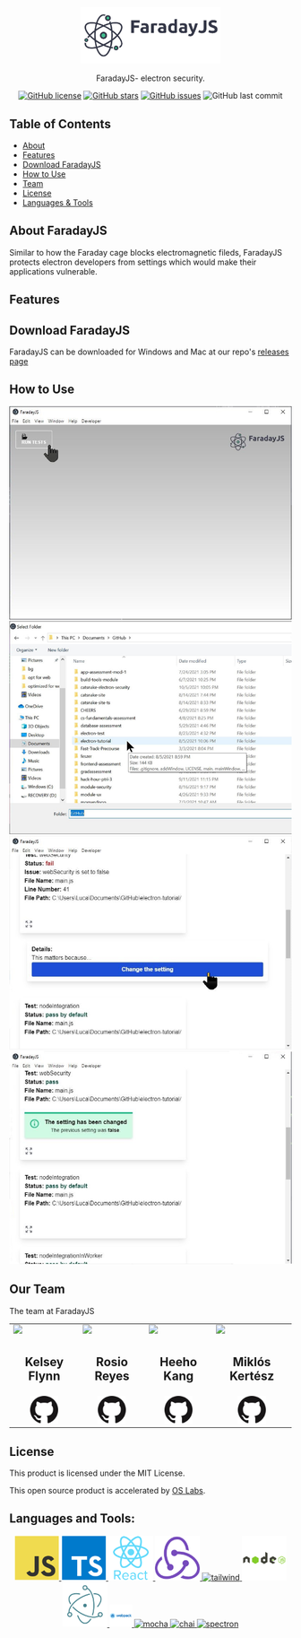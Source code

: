 <p align="center">
<img src="./src/icons/faraday-logo.png" width="250" />
</p>
<p align="center">FaradayJS- electron security.</p>
<p align="center">
<a href="https://github.com/oslabs-beta/FaradayJS//blob/main/LICENSE"><img alt="GitHub license" src="https://img.shields.io/github/license/oslabs-beta/FaradayJS"></a>
<a href="https://github.com/oslabs-beta/FaradayJS/stargazers"><img alt="GitHub stars" src="https://img.shields.io/github/stars/oslabs-beta/FaradayJS"></a>
<a href="https://github.com/oslabs-beta/FaradayJS/issues"><img alt="GitHub issues" src="https://img.shields.io/github/issues/oslabs-beta/FaradayJS"></a>
<img alt="GitHub last commit" src="https://img.shields.io/github/last-commit/oslabs-beta/FaradayJS">

</p>
<h2>Table of Contents</h2>

- [About](https://github.com/oslabs-beta/FaradayJS/#about-faradayjs)
- [Features](https://github.com/oslabs-beta/FaradayJS/#Features) 
- [Download FaradayJS](https://github.com/oslabs-beta/FaradayJS/#download-faradayjs)
- [How to Use](https://github.com/oslabs-beta/FaradayJS/#how-to-use)
- [Team](https://github.com/oslabs-beta/FaradayJS/#our-team) 
- [License](https://github.com/oslabs-beta/FaradayJS/#License) 
- [Languages & Tools](https://github.com/oslabs-beta/FaradayJS/#languages-and-tools)

<h2 href="#about-faradayjs">About FaradayJS</h2>

Similar to how the Faraday cage blocks electromagnetic fileds, FaradayJS protects electron developers from settings which would make their applications vulnerable.

<h2 href="#Features">Features</h2>

<h2 href="#download-faradayjs">Download FaradayJS</h2>

FaradayJS can be downloaded for Windows and Mac at our repo's <a href='https://github.com/oslabs-beta/FaradayJS/releases' >releases page</a>


<h2 href="#how-to-use">How to Use</h2>
<p align="center">
  <img src="./src/icons/Clipboard02.jpg"/>
  <img src="./src/icons/Clipboard03.jpg"/>
  <img src="./src/icons/Clipboard04.jpg"/>
  <img src="./src/icons/Clipboard05.jpg"/>
</p>

<h2 href="#our-team">Our Team</h2>

The team at FaradayJS 

<table align="center">
  <tr>
    <td valign="top"> <img src="https://avatars.githubusercontent.com/u/72828456?v=4" width="250"/></td>
    <td valign="top"> <img src="https://avatars.githubusercontent.com/u/12378147?v=4" width="250"/></td>
    <td valign="top"> <img src="https://avatars.githubusercontent.com/u/64326677?v=4" width="250"/></td>
    <td valign="top"> <img src="https://avatars.githubusercontent.com/u/33673616?v=4" width="250"/></td>
  </tr>
  <tr>
      <td valign="top"><h2 align="center">Kelsey Flynn</h2></td>
      <td valign="top"><h2 align="center">Rosio Reyes</h2></td>
      <td valign="top"><h2 align="center">Heeho Kang</h2></td>
      <td valign="top"><h2 align="center">Miklós Kertész</h2></td>
  </tr>
   <tr>
      <td align="center"><a href="https://github.com/keflynn" target="_blank" align="center"> <img src="./src/icons/GitHub-Mark-64px.png" alt="kelseyGitHub" width="50" height="50"/></a></td>
      <td align="center"><a href="https://github.com/RRosio" target="_blank" align="center"> <img src="./src/icons/GitHub-Mark-64px.png" alt="rosioGitHub" width="50" height="50"/></a></td>
      <td align="center"><a href="https://github.com/Murphypie" target="_blank" align="center"> <img src="./src/icons/GitHub-Mark-64px.png" alt="heehoGitHub" width="50" height="50"/></a></td>
      <td align="center"><a href="https://github.com/mikloska" target="_blank" align="center"> <img src="./src/icons/GitHub-Mark-64px.png" alt="miklosGitHub" width="50" height="50"/></a></td>
  </tr>
</table>



<h2 href="#License">License</h2>

This product is licensed under the MIT License.

This open source product is accelerated by [OS Labs](https://opensourcelabs.io/).


<h2 href="#languages-and-tools" align="left">Languages and Tools:</h2>
<p align="center">
<a href="https://developer.mozilla.org/en-US/docs/Web/JavaScript" target="_blank"> <img src="https://raw.githubusercontent.com/devicons/devicon/master/icons/javascript/javascript-original.svg" alt="javascript" width="80" height="80"/> </a> 
<a href="https://www.typescriptlang.org/" target="_blank"> <img src="https://raw.githubusercontent.com/devicons/devicon/master/icons/typescript/typescript-original.svg" alt="typescript" width="80" height="80"/> </a> 
 <a href="https://reactjs.org/" target="_blank"> <img src="https://raw.githubusercontent.com/devicons/devicon/master/icons/react/react-original-wordmark.svg" alt="react" width="80" height="80"/> </a>
 <a href="https://redux.js.org" target="_blank"> <img src="https://raw.githubusercontent.com/devicons/devicon/master/icons/redux/redux-original.svg" alt="redux" width="80" height="80"/> </a> 
 <a href="https://tailwindcss.com/" target="_blank"> <img src="https://www.vectorlogo.zone/logos/tailwindcss/tailwindcss-icon.svg" alt="tailwind" width="80" height="80"/> </a>
<a href="https://nodejs.org" target="_blank"> <img src="https://raw.githubusercontent.com/devicons/devicon/master/icons/nodejs/nodejs-original-wordmark.svg" alt="nodejs" width="80" height="80"/> </a> 
 <a href="https://www.electronjs.org" target="_blank"> <img src="https://raw.githubusercontent.com/devicons/devicon/master/icons/electron/electron-original.svg" alt="electron" width="80" height="80" margin="padding"/> </a>
  <a href="https://webpack.js.org" target="_blank"> <img src="https://raw.githubusercontent.com/devicons/devicon/d00d0969292a6569d45b06d3f350f463a0107b0d/icons/webpack/webpack-original-wordmark.svg" alt="webpack" width="40" height="40"/> </a>
 <a href="https://mochajs.org" target="_blank"> <img src="https://www.vectorlogo.zone/logos/mochajs/mochajs-icon.svg" alt="mocha" width="80" height="80"/> </a>
 <a href="https://www.chaijs.com/" target="_blank"> <img src="https://camo.githubusercontent.com/7ecbd4531436e4f20c1dba52a4fd4ac367cfcc20a2f62cfe7a10f32da306afc6/687474703a2f2f636861696a732e636f6d2f696d672f636861692d6c6f676f2e706e67" alt="chai" width="80" height="80"/> </a>
   <a href="https://www.electronjs.org/spectron" target="_blank"> <img src="https://cloud.githubusercontent.com/assets/378023/15063284/cf544f2c-1383-11e6-9336-e13bd64b1694.png" alt="spectron" width="80" height="80"/> </a>
</p>
